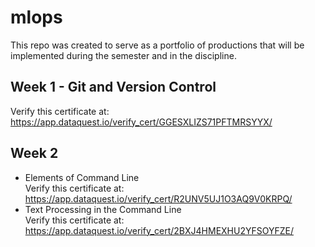 # mlops

This repo was created to serve as a portfolio of productions that will be implemented during the semester and in the discipline.

## Week 1 - Git and Version Control
Verify this certificate at: https://app.dataquest.io/verify_cert/GGESXLIZS71PFTMRSYYX/

## Week 2
- Elements of Command Line  
  Verify this certificate at: https://app.dataquest.io/verify_cert/R2UNV5UJ1O3AQ9V0KRPQ/
- Text Processing in the Command Line  
  Verify this certificate at: https://app.dataquest.io/verify_cert/2BXJ4HMEXHU2YFSOYFZE/

